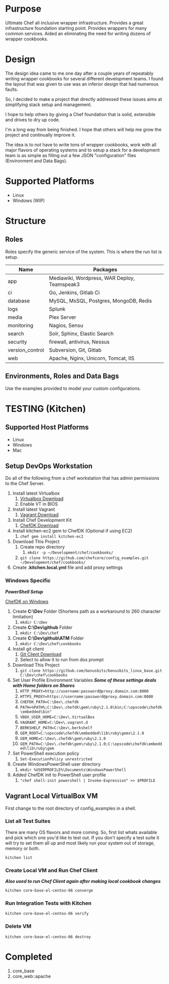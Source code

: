 # Purpose

Ultimate Chef all inclusive wrapper infrastructure.  Provides a great infrastructure foundation starting point. Provides wrappers for many common services. Aided an eliminating the need for writing dozens of wrapper cookbooks.

# Design
The design idea came to me one day after a couple years of repeatably writing wrapper cookbooks for several different development teams. I found the layout that was given to use was an inferior design that had numerous faults.

So, I decided to make a project that directly addressed these issues aims at simplifying stack setup and management.

I hope to help others by giving a Chef foundation that is solid, extensible and drives to dry up code.

I'm a long way from being finished. I hope that others will help me grow the project and continually improve it.

The idea is to not have to write tons of wrapper cookbooks, work with all major flavors of operating systems and to setup a stack for a development team is as simple as filling out a few JSON "configuration" files (Environment and Data Bags).

# Supported Platforms
* Linux
* Windows (WIP)

# Structure

## Roles
Roles specify the generic service of the system. This is where the run list is setup.

| Name | Packages |
| -------- | -------- |
| app | Mediawiki, Wordpress, WAR Deploy, Teamspeak3 |
| ci | Go, Jenkins, Gitlab Ci |
| database | MySQL, MsSQL, Postgres, MongoDB, Redis |
| logs  | Splunk |
| media  | Plex Server |
| monitoring  | Nagios, Sensu |
| search  | Solr, Sphinx, Elastic Search |
| security  | firewall, antivirus, Nessus |
| version_control  | Subversion, Git, Gitlab |
| web  | Apache, Nginx, Unicorn, Tomcat, IIS |

## Environments, Roles and Data Bags
Use the examples provided to model your custom configurations.


# TESTING (Kitchen)

## Supported Host Platforms
* Linux
* Windows
* Mac

## Setup DevOps Workstation
Do all of the following from a chef workstation that has admin permissions to the Chef Server.

1. Install latest Virtualbox
    1. [Virtualbox Download](https://www.virtualbox.org/wiki/Downloads)
    2. Enable VT in BIOS
2. Install latest Vagrant
    1. [Vagrant Download](https://www.vagrantup.com/downloads.html)
3. Install Chef Development Kit
    1. [ChefDK Download](https://downloads.chef.io/chef-dk/)
4. Install kitchen-ec2 gem to ChefDK (Optional if using EC2)
    1. ```chef gem install kitchen-ec2```
5. Download This Project
    1. Create repo directory
        1. ```mkdir -p ~/Development/chef/cookbooks/```
    1. ```git clone https://github.com/chefcore/config_examples.git ~/Development/chef/cookbooks/```
6. Create **.kitchen.local.yml** file and add proxy settings

### Windows Specific

***PowerShell Setup***

[ChefDK on Windows](https://www.chef.io/blog/2014/11/04/the-chefdk-on-windows-survival-guide/)

1. Create **C:\Dev** Folder (Shortens path as a workaround to 260 character limitation)
    1. ```mkdir C:\Dev```
2. Create **C:\Dev\github** Folder
    1. ```mkdir C:\Dev\chef```
3. Create **C:\Dev\github\ATM** Folder
    1. ```mkdir C:\Dev\chef\cookbooks```
4. Install git client
    1. [Git Client Download](https://git-scm.com/download/win)
    2. Select to allow it to run from dos prompt
5. Download This Project
    1. ```git clone https://github.com/bonusbits/bonusbits_linux_base.git C:\Dev\chef\cookbooks```
6. Set User Profile Environment Variables ***Some of these settings deals with Home folders on Shares***
    1. ```HTTP_PROXY=http://username:password@proxy.domain.com:8000```
    2. ```HTTPS_PROXY=https://username:password@proxy.domain.com:8000```
    3. ```CHEFDK_PATH=C:\Dev\.chefdk```
    4. ```PATH=%PATH%;C:\Dev\.chefdk\gem\ruby\2.1.0\bin;C:\opscode\chefdk\embedded\bin"```
    5. ```VBOX_USER_HOME=C:\Dev\.VirtualBox```
    6. ```VAGRANT_HOME=C:\Dev\.vagrant.d```
    7. ```BERKSHELF_PATH=C:\Dev\.berkshelf```
    8. ```GEM_ROOT=C:\opscode\chefdk\embedded\lib\ruby\gems\2.1.0```
    9. ```GEM_HOME=C:\Dev\.chefdk\gem\ruby\2.1.0```
    10. ```GEM_PATH=C:\Dev\.chefdk\gem\ruby\2.1.0;C:\opscode\chefdk\embedded\lib\ruby\gem```
7. Set PowerShell execution policy
    1. ```Set-ExecutionPolicy unrestricted```
8. Create WindowsPowerShell user directory
    1. ```mkdir %USERPROFILE%\Documents\WindowsPowerShell```
9. Added ChefDK init to PowerShell user profile
    1. ```"chef shell-init powershell | Invoke-Expression" >> $PROFILE```

## Vagrant Local VirtualBox VM
First change to the root directory of config_examples in a shell.

### List all Test Suites
There are many OS flavors and more coming. So, first list whats available and pick which one you'd like to test out. 
If you don't specify a test suite it will try to set them all up and most likely run your system out of storage, memory or both.

```kitchen list```

### Create Local VM and Run Chef Client 
***Also used to run Chef Client again after making local cookbook changes***

```kitchen core-base-el-centos-66 converge```

### Run Integration Tests with Kitchen

```kitchen core-base-el-centos-66 verify```

### Delete VM

```kitchen core-base-el-centos-66 destroy```

# Completed

1. core_base
2. core_web::apache
